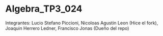# Algebra_TP3_024
Integrantes: 
Lucio Stefano Piccioni,
Nicoloas Agustin Leon (Hice el fork),
Joaquin Herrero Ledner,
Francisco Jonas (Dueño del repo)
